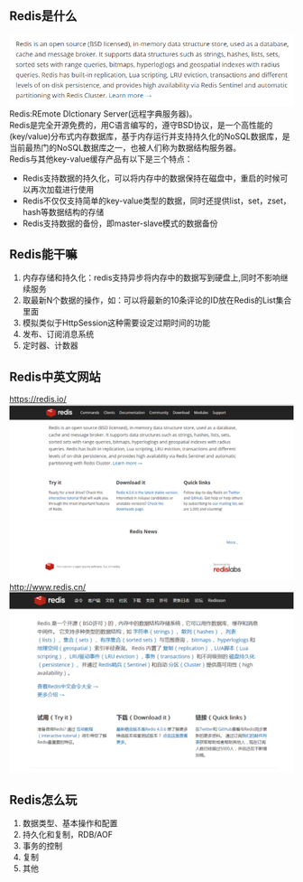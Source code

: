 

## Redis是什么
![Redis介绍](/img/redis/redis-intro.png)
Redis:REmote DIctionary Server(远程字典服务器)。<br>
Redis是完全开源免费的，用C语言编写的，遵守BSD协议，是一个高性能的(key/value)分布式内存数据库，基于内存运行并支持持久化的NoSQL数据库，是当前最热门的NoSQL数据库之一，也被人们称为数据结构服务器。<br>
Redis与其他key-value缓存产品有以下是三个特点：
- Redis支持数据的持久化，可以将内存中的数据保持在磁盘中，重启的时候可以再次加载进行使用
- Redis不仅仅支持简单的key-value类型的数据，同时还提供list，set，zset，hash等数据结构的存储
- Redis支持数据的备份，即master-slave模式的数据备份

## Redis能干嘛
1. 内存存储和持久化：redis支持异步将内存中的数据写到硬盘上,同时不影响继续服务
2. 取最新N个数据的操作，如：可以将最新的10条评论的ID放在Redis的List集合里面
3. 模拟类似于HttpSession这种需要设定过期时间的功能
4. 发布、订阅消息系统
5. 定时器、计数器

## Redis中英文网站
https://redis.io/<br>
![Redis英文网站](/img/redis/redis-en-h.png)
http://www.redis.cn/<br>
![Redis中文网站](/img/redis/redis-ch-h.png)

## Redis怎么玩
1. 数据类型、基本操作和配置
2. 持久化和复制，RDB/AOF
3. 事务的控制
4. 复制
5. 其他

